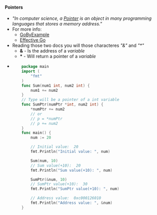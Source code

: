 #### Pointers
- _"In computer science, a [Pointer](https://en.wikipedia.org/wiki/Pointer_(computer_programming)) is an object in many programming languages that stores a memory address."_
- For more info:
	- [GoByExample](https://gobyexample.com/pointers)
	- [Effective Go](https://golang.org/doc/effective_go.html#methods)
- Reading those two docs you will those characteres _"&"_ and _"*"_
	- __&__ - Is the address of a _variable_
	- __*__ - Will return a pointer of a _variable_
- 	```go
		package main
		import (
			"fmt"
		)
		func Sum(num1 int, num2 int) {
			num1 += num2
		}
		// Type will be a pointer of a int variable
		func SumPtr(numPtr *int, num2 int) {
			*numPtr += num2
			// or
			// p = *numPtr
			// p += num2
		}
		func main() {
			num := 20

			// Initial value:  20
			fmt.Println("Initial value: ", num)

			Sum(num, 10)
			// Sum value(+10):  20
			fmt.Println("Sum value(+10): ", num)

			SumPtr(&num, 10)
			// SumPtr value(+10):  30
			fmt.Println("SumPtr value(+10): ", num)

			// Address value:  0xc000126010
			fmt.Println("Address value: ", &num)
		}
	```